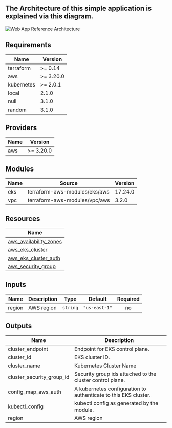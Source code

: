 ## The Architecture of this simple application is explained via this diagram.
![Web App Reference Architecture](https://user-images.githubusercontent.com/58744339/181416529-26561f07-dbdf-4f80-97d2-93df9d031ba6.png)

## Requirements

| Name | Version |
|------|---------|
| terraform | >= 0.14 |
| aws | >= 3.20.0 |
| kubernetes | >= 2.0.1 |
| local | 2.1.0 |
| null | 3.1.0 |
| random | 3.1.0 |

## Providers

| Name | Version |
|------|---------|
| aws | >= 3.20.0 |

## Modules

| Name | Source | Version |
|------|--------|---------|
| eks | terraform-aws-modules/eks/aws | 17.24.0 |
| vpc | terraform-aws-modules/vpc/aws | 3.2.0 |

## Resources

| Name |
|------|
| [aws_availability_zones](https://registry.terraform.io/providers/hashicorp/aws/latest/docs/data-sources/availability_zones) |
| [aws_eks_cluster](https://registry.terraform.io/providers/hashicorp/aws/latest/docs/data-sources/eks_cluster) |
| [aws_eks_cluster_auth](https://registry.terraform.io/providers/hashicorp/aws/latest/docs/data-sources/eks_cluster_auth) |
| [aws_security_group](https://registry.terraform.io/providers/hashicorp/aws/latest/docs/resources/security_group) |

## Inputs

| Name | Description | Type | Default | Required |
|------|-------------|------|---------|:--------:|
| region | AWS region | `string` | `"us-east-1"` | no |

## Outputs

| Name | Description |
|------|-------------|
| cluster\_endpoint | Endpoint for EKS control plane. |
| cluster\_id | EKS cluster ID. |
| cluster\_name | Kubernetes Cluster Name |
| cluster\_security\_group\_id | Security group ids attached to the cluster control plane. |
| config\_map\_aws\_auth | A kubernetes configuration to authenticate to this EKS cluster. |
| kubectl\_config | kubectl config as generated by the module. |
| region | AWS region |

